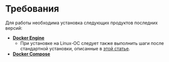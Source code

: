 # Требования

Для работы необходима установка следующих продуктов последних версий:

- **[Docker Engine](https://docs.docker.com/engine/install/)**
  - При установке на Linux-ОС следует также выполнить шаги после стандартной установки, описанные в [этой статье](https://docs.docker.com/engine/install/linux-postinstall/).
- **[Docker Compose](https://docs.docker.com/compose/install/)**
 
